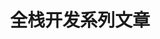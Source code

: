---
title: "全栈开发系列文章"
keywords: ["编程技巧", "全栈开发", "前端开发", "后端开发", "移动端开发", "DevOps技术", "Python", "爬虫", "SEO", "量化交易技术", "Java", "Elixir", "函数式开发", "面向对象开发", "高并发系统架构", "重构", "TDD", "DDD", "系统架构", "分布式与微服务", "P2P技术", "GitHub开源项目", "套利技术", "Bot开发"]
description: "全栈开发系列文章，分享我的一些编程技巧、全栈开发技术包括前后端移动端与DevOps技术、Python学习、爬虫开发、SEO的相关技术、量化交易Tushare库相关工具开发、Java与Elixir的编程技巧、Nodejs、微服务与分布式、重构TDD与DDD、GitHub开源项目的开发等"
---